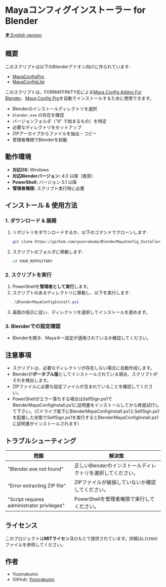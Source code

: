 # Mayaコンフィグインストーラー for Blender

[🌍 English version](README.md)

## 概要

このスクリプトは以下のBlenderアドオン向けに作られています:
- [MayaConfigPro](https://formaffinity.gumroad.com/l/wDpgH?layout=profile&recommended_by=library)
- [MayaConfigLite](https://formaffinity.gumroad.com/l/FKhQL?layout=profile&recommended_by=library)


このスクリプトは、FORMAFFINITY氏による[Maya Config Addon For Blender](https://formaffinity.gumroad.com/l/FKhQL?layout=profile&recommended_by=library)、[Maya Config Pro](https://formaffinity.gumroad.com/l/wDpgH?layout=profile&recommended_by=library)を自動でインストールするために使用できます。

- Blenderのインストールディレクトリを選択
- `blender.exe` の存在を確認
- バージョンフォルダ（"4" で始まるもの）を特定
- 必要なディレクトリをセットアップ
- ZIPアーカイブからファイルを抽出・コピー
- 管理者権限でBlenderを起動

## 動作環境

- **対応OS:** Windows
- **対応Blenderバージョン:** 4.0 以降（推奨）
- **PowerShell:** バージョン 5.1 以降
- **管理者権限:** スクリプト実行時に必要

## インストール & 使用方法

### 1. ダウンロード & 展開

1. リポジトリをダウンロードするか、以下のコマンドでクローンします:
   ```sh
   git clone https://github.com/yozorakumo/BlenderMayaConfig_Installer.git
   ```
2. スクリプトのフォルダに移動します:
   ```sh
   cd YOUR_REPOSITORY
   ```

### 2. スクリプトを実行

1. PowerShellを**管理者として実行**します。
2. スクリプトのあるディレクトリに移動し、以下を実行します:
   ```powershell
   .\BlenderMayaConfigInstall.ps1
   ```
3. 画面の指示に従い、ディレクトリを選択してインストールを進めます。

### 3. Blenderでの設定確認

- Blenderを開き、Mayaキー設定が適用されているか確認してください。

## 注意事項

- スクリプトは、必要なディレクトリが存在しない場合に自動作成します。
- Blenderが**ポータブル版**としてインストールされている場合、スクリプトがそれを検出します。
- ZIPファイルに必要な設定ファイルが含まれていることを確認してください。
- PowerShellがエラー落ちする場合はSelfSign.ps1でBlenderMayaConfigInstall.ps1に証明書をインストールしてから再度試行して下さい。（Cドライブ直下にBlenderMayaConfigInstall.ps1とSelfSign.ps1を配置した状態でSelfSign.ps1を実行するとBlenderMayaConfigInstall.ps1に証明書がインストールされます）

## トラブルシューティング

| 問題 | 解決策 |
|--------|----------|
| "Blender.exe not found" | 正しいBlenderのインストールディレクトリを選択してください。 |
| "Error extracting ZIP file" | ZIPファイルが破損していないか確認してください。 |
| "Script requires administrator privileges" | PowerShellを管理者権限で実行してください。 |

## ライセンス

このプロジェクトは**MITライセンス**のもとで提供されています。詳細は`LICENSE`ファイルを参照してください。

## 作者

- Yozorakumo
- GitHub: [Yozorakumo](https://github.com/yozorakumo)

